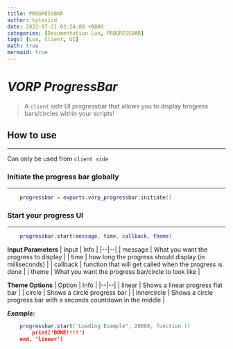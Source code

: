 ```yaml
---
title: PROGRESSBAR
author: bytesizd
date: 2022-07-21 02:24:00 +0800
categories: [Documentation Lua, PROGRESSBAR]
tags: [Lua, Client, UI]
math: true
mermaid: true
---
```


# ***VORP ProgressBar***

> A `client` side UI progressbar that allows you to display brogress bars/circles within your scripts!

## **How to use**
---

Can only be used from `client side `

### Initiate the progress bar globally
---
```lua
    progressbar = exports.vorp_progressbar:initiate()
```
 
### Start your progress UI
---

```lua
    progressbar.start(message, time, callback, theme)
```

**Input Parameters**
| Input | Info |
|--|--|
| message | What you want the progress to display |
| time | how long the progress should display (in milliseconds) |
| callback | function that will get called when the progress is done |
| theme | What you want the progress bar/circle to look like |

**Theme Options**
| Option | Info |
|--|--|
| linear | Shows a linear progress flat bar |
| circle | Shows a circle progress bar |
| innercircle | Shows a circle progress bar with a seconds countdown in the middle |

_**Example:**_
```lua
    progressbar.start('Loading Example", 20000, function ()
        print('DONE!!!!')
    end, 'linear')
```